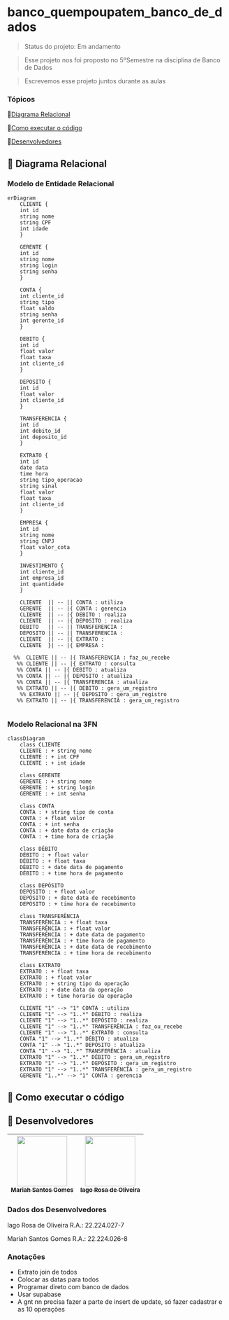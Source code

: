 # banco_quempoupatem_banco_de_dados

> Status do projeto: Em andamento

> Esse projeto nos foi proposto no 5ºSemestre na disciplina de Banco de Dados

> Escrevemos esse projeto juntos durante as aulas

### Tópicos
🔹[Diagrama Relacional](#straight_ruler-diagrama-relacional)

🔹[Como executar o código](#space_invader-como-executar-o-código)

🔹[Desenvolvedores](#busts_in_silhouette-desenvolvedores)

## :straight_ruler: Diagrama Relacional
### Modelo de Entidade Relacional
```mermaid
erDiagram
    CLIENTE {
    int id
    string nome
    string CPF
    int idade
    }

    GERENTE {
    int id 
    string nome
    string login
    string senha
    }

    CONTA {
    int cliente_id
    string tipo
    float saldo
    string senha
    int gerente_id
    }

    DEBITO {
    int id
    float valor
    float taxa
    int cliente_id
    }

    DEPOSITO {
    int id
    float valor
    int cliente_id
    }

    TRANSFERENCIA {
    int id
    int debito_id
    int deposito_id
    }

    EXTRATO {
    int id
    date data
    time hora
    string tipo_operacao
    string sinal
    float valor
    float taxa
    int cliente_id
    }

    EMPRESA {
    int id
    string nome
    string CNPJ
    float valor_cota
    }

    INVESTIMENTO {
    int cliente_id
    int empresa_id
    int quantidade
    }

    CLIENTE  || -- || CONTA : utiliza
    GERENTE  || -- |{ CONTA : gerencia
    CLIENTE  || -- |{ DEBITO : realiza
    CLIENTE  || -- |{ DEPOSITO : realiza
    DEBITO   || -- || TRANSFERENCIA : 
    DEPOSITO || -- || TRANSFERENCIA : 
    CLIENTE  || -- |{ EXTRATO :
    CLIENTE  }| -- |{ EMPRESA : 

  %%  CLIENTE || -- |{ TRANSFERENCIA : faz_ou_recebe
   %% CLIENTE || -- |{ EXTRATO : consulta
   %% CONTA || -- |{ DEBITO : atualiza
   %% CONTA || -- |{ DEPOSITO : atualiza
   %% CONTA || -- |{ TRANSFERENCIA : atualiza
   %% EXTRATO || -- |{ DEBITO : gera_um_registro
    %% EXTRATO || -- |{ DEPOSITO : gera_um_registro
   %% EXTRATO || -- |{ TRANSFERENCIA : gera_um_registro
    

```
### Modelo Relacional na 3FN
```mermaid
classDiagram
    class CLIENTE
    CLIENTE : + string nome
    CLIENTE : + int CPF
    CLIENTE : + int idade

    class GERENTE
    GERENTE : + string nome
    GERENTE : + string login
    GERENTE : + int senha

    class CONTA
    CONTA : + string tipo de conta
    CONTA : + float valor
    CONTA : + int senha
    CONTA : + date data de criação
    CONTA : + time hora de criação

    class DÉBITO
    DÉBITO : + float valor
    DÉBITO : + float taxa
    DÉBITO : + date data de pagamento
    DÉBITO : + time hora de pagamento

    class DEPÓSITO
    DEPÓSITO : + float valor
    DEPÓSITO : + date data de recebimento
    DEPÓSITO : + time hora de recebimento

    class TRANSFERÊNCIA
    TRANSFERÊNCIA : + float taxa
    TRANSFERÊNCIA : + float valor
    TRANSFERÊNCIA : + date data de pagamento
    TRANSFERÊNCIA : + time hora de pagamento
    TRANSFERÊNCIA : + date data de recebimento
    TRANSFERÊNCIA : + time hora de recebimento

    class EXTRATO
    EXTRATO : + float taxa
    EXTRATO : + float valor
    EXTRATO : + string tipo da operação
    EXTRATO : + date data da operação
    EXTRATO : + time horario da operação

    CLIENTE "1" --> "1" CONTA : utiliza
    CLIENTE "1" --> "1..*" DÉBITO : realiza
    CLIENTE "1" --> "1..*" DEPÓSITO : realiza
    CLIENTE "1" --> "1..*" TRANSFERÊNCIA : faz_ou_recebe
    CLIENTE "1" --> "1..*" EXTRATO : consulta
    CONTA "1" --> "1..*" DÉBITO : atualiza
    CONTA "1" --> "1..*" DEPÓSITO : atualiza
    CONTA "1" --> "1..*" TRANSFERÊNCIA : atualiza
    EXTRATO "1" --> "1..*" DÉBITO : gera_um_registro
    EXTRATO "1" --> "1..*" DEPÓSITO : gera_um_registro
    EXTRATO "1" --> "1..*" TRANSFERÊNCIA : gera_um_registro
    GERENTE "1..*" --> "1" CONTA : gerencia
```
## :space_invader: Como executar o código

## :busts_in_silhouette: Desenvolvedores
| [<img loading="lazy" src="https://github.com/Mariah-Gomes/ProjetoCompMovel1/assets/141663285/e6827fd1-d8fe-4740-b6fc-fbbfccd05752" width=115><br><sub>Mariah Santos Gomes</sub>](https://github.com/Mariah-Gomes) | [<img loading="lazy" src="https://github.com/Mariah-Gomes/ProjetoCompMovel1/assets/141663285/66d7e656-b9e4-43b7-94fa-931b736df881" width=115><br><sub>Iago Rosa de Oliveira</sub>](https://github.com/iagorosa28) |
| :---: | :---: |

### Dados dos Desenvolvedores
Iago Rosa de Oliveira R.A.: 22.224.027-7

Mariah Santos Gomes R.A.: 22.224.026-8

### Anotações
- Extrato join de todos
- Colocar as datas para todos
- Programar direto com banco de dados
- Usar supabase
- A gnt nn precisa fazer a parte de insert de update, só fazer cadastrar e as 10 operações
